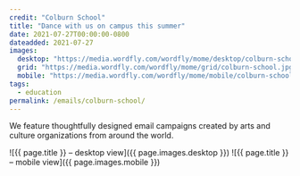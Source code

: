 ```yaml
---
credit: "Colburn School"
title: "Dance with us on campus this summer"
date: 2021-07-27T00:00:00-0800
dateadded: 2021-07-27
images:
  desktop: "https://media.wordfly.com/wordfly/mome/desktop/colburn-school.jpg"
  grid: "https://media.wordfly.com/wordfly/mome/grid/colburn-school.jpg"
  mobile: "https://media.wordfly.com/wordfly/mome/mobile/colburn-school.jpg"
tags:
  - education
permalink: /emails/colburn-school/
---
```

We feature thoughtfully designed email campaigns created by arts and culture organizations from around the world.

![{{ page.title }} – desktop view]({{ page.images.desktop }})
![{{ page.title }} – mobile view]({{ page.images.mobile }})
